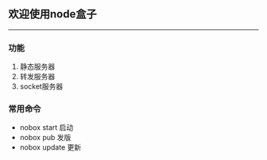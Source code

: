 ## 欢迎使用node盒子
***
### 功能

1. 静态服务器
2. 转发服务器
3. socket服务器

### 常用命令
* nobox start 启动
* nobox pub 发版
* nobox update 更新